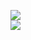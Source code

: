 [![](https://img.shields.io/badge/Made%20With-Github%20Spray-lightgrey.svg?style=for-the-badge&logo=github)](https://github.com/Annihil/github-spray#4234)  
[![](https://i.imgur.com/2DrTn0Z.gif)](https://github.com/Annihil/github-spray)